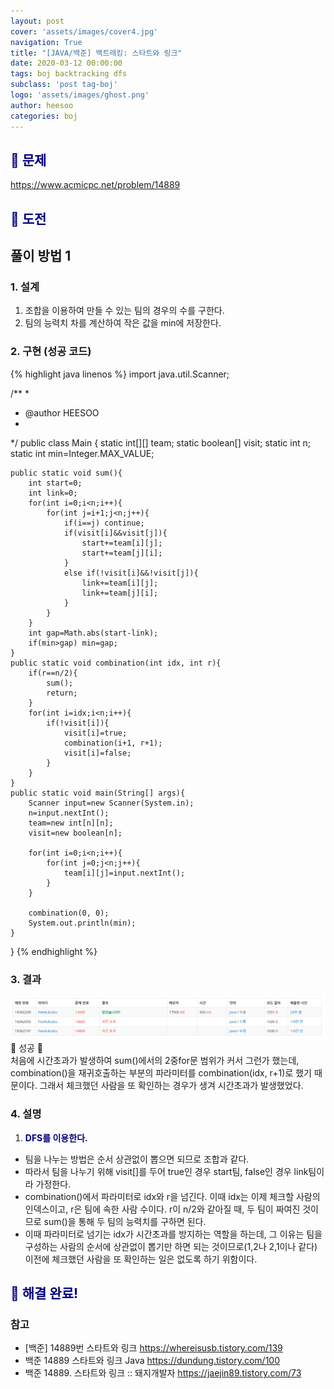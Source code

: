 ```yaml
---
layout: post
cover: 'assets/images/cover4.jpg'
navigation: True
title: "[JAVA/백준] 백트래킹: 스타트와 링크"
date: 2020-03-12 00:00:00
tags: boj backtracking dfs
subclass: 'post tag-boj'
logo: 'assets/images/ghost.png'
author: heesoo
categories: boj
---
```

## <span style="color:navy">👀 문제</span>
<https://www.acmicpc.net/problem/14889>

## <span style="color:navy">👊 도전</span>

## 풀이 방법 1

### 1. 설계
1. 조합을 이용하여 만들 수 있는 팀의 경우의 수를 구한다.
2. 팀의 능력치 차를 계산하여 작은 값을 min에 저장한다.

### 2. 구현 (성공 코드)
{% highlight java linenos %}
import java.util.Scanner;

/**
 * 
 * @author HEESOO
 *
 */
public class Main {
	static int[][] team;
	static boolean[] visit;
	static int n;
	static int min=Integer.MAX_VALUE;
	
	public static void sum(){
		int start=0;
		int link=0;
		for(int i=0;i<n;i++){
			for(int j=i+1;j<n;j++){
				if(i==j) continue;
				if(visit[i]&&visit[j]){
					start+=team[i][j];
					start+=team[j][i];
				}
				else if(!visit[i]&&!visit[j]){
					link+=team[i][j];
					link+=team[j][i];
				}
			}
		}
		int gap=Math.abs(start-link);
		if(min>gap) min=gap;
	}
	public static void combination(int idx, int r){
		if(r==n/2){
			sum();
			return;
		}
		for(int i=idx;i<n;i++){
			if(!visit[i]){
				visit[i]=true;
				combination(i+1, r+1);
				visit[i]=false;
			}
		}
	}
	public static void main(String[] args){
		Scanner input=new Scanner(System.in);
		n=input.nextInt();
		team=new int[n][n];
		visit=new boolean[n];
		
		for(int i=0;i<n;i++){
			for(int j=0;j<n;j++){
				team[i][j]=input.nextInt();
			}
		}
		
		combination(0, 0);
		System.out.println(min);
	}
}
 {% endhighlight %}

### 3. 결과
![실행결과](./assets/images/200312_1.PNG)
🤟 성공 🤟  
처음에 시간초과가 발생하여 sum()에서의 2중for문 범위가 커서 그런가 했는데, combination()을 재귀호출하는 부분의 파라미터를 combination(idx, r+1)로 했기 때문이다. 그래서 체크했던 사람을 또 확인하는 경우가 생겨 시간초과가 발생했었다.

### 4. 설명
1. **<span style="color:navy">DFS를 이용한다.</span>**
- 팀을 나누는 방법은 순서 상관없이 뽑으면 되므로 조합과 같다.
- 따라서 팀을 나누기 위해 visit[]를 두어 true인 경우 start팀, false인 경우 link팀이라 가정한다.
- combination()에서 파라미터로 idx와 r을 넘긴다. 이때 idx는 이제 체크할 사람의 인덱스이고, r은 팀에 속한 사람 수이다. r이 n/2와 같아질 때, 두 팀이 짜여진 것이므로 sum()을 통해 두 팀의 능력치를 구하면 된다.
- 이때 파라미터로 넘기는 idx가 시간초과를 방지하는 역할을 하는데, 그 이유는 팀을 구성하는 사람의 순서에 상관없이 뽑기만 하면 되는 것이므로(1,2나 2,1이나 같다) 이전에 체크했던 사람을 또 확인하는 일은 없도록 하기 위함이다.

## <span style="color:navy">👏 해결 완료!</span>

### 참고
- [백준] 14889번 스타트와 링크 <https://whereisusb.tistory.com/139>
- 백준 14889 스타트와 링크 Java <https://dundung.tistory.com/100>
- 백준 14889. 스타트와 링크 :: 돼지개발자 <https://jaejin89.tistory.com/73>